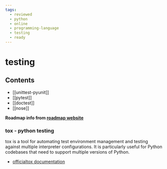 ```yaml
---
tags:
  - reviewed
  - python
  - online
  - programming-language
  - testing
  - ready
---
```


# testing

## Contents

- [[unittest-pyunit]]
- [[pytest]]
- [[doctest]]
- [[nose]]

__Roadmap info from [roadmap website](https://roadmap.sh/python/testing)__

### tox - python testing

tox is a tool for automating test environment management and testing against multiple interpreter configurations. It is particularly useful for Python codebases that need to support multiple versions of Python.

- [officialtox documentation](https://tox.wiki/en/)
